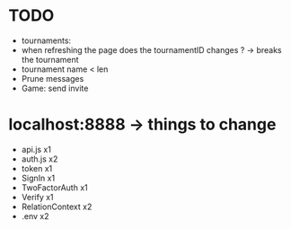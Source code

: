 # TODO
- tournaments:
 - when refreshing the page does the tournamentID changes ? -> breaks the tournament
 - tournament name < len
 - Prune messages
- Game: send invite

# localhost:8888 -> things to change
- api.js			x1
- auth.js			x2
- token				x1
- SignIn			x1
- TwoFactorAuth		x1
- Verify			x1
- RelationContext	x2
- .env				x2
